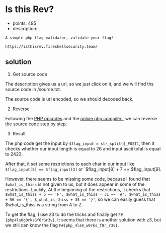 # Is this Rev?
* points: 495
* description: 
```
A simple php flag validator, validate your flag! 

https://isthisrev.fireshellsecurity.team/
```

## solution
1. Get source code

The description gives us a url, so we just click on it, and we will find ths source code in /source.txt.

The source code is url encoded, so we should decoded back.

2. Reverse

Following the [PHP opcodes](https://www.php.net/manual/pt_BR/internals2.opcodes.list.php) and the [online php compiler ](https://3v4l.org/JLtf3/vld#output), we can reverse the source code step by step.

3. Result

The php code get the input by `$flag_input = str_split($_POST)`, then it checks whether our input length is equal to 26 and input ascii total is equal to 2423. 

After that, it set some restrictions to each char in our input like `$flag_input[5] == $flag_input[3]` or `$flag_input[8] + 7 == $flag_input[9].

However, there seems to be missing some code, because I found that `$what_is_thiss` is not given to us, but it does appear in some of the restrictions. Luckily, At the beginning of the restrictions, it checks that `$what_is_thiss + 5 == 'F', $what_is_thiss - 31 == '#', $what_is_thiss + 56 == '{', $_what_is_thiss + 35 == '}'`, so we can easily guess that $what_is_thiss is a string from A to Z.

To get the flag, I use z3 to do the tricks and finally get `F#{php4ls0g0rksGf0rGr3v}`. It seems that there is another solution with z3, but we still can know the flag `F#{php_4ls0_w0rks_f0r_r3v}`.
